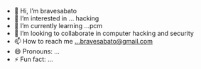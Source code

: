 - 👋 Hi, I’m bravesabato
- 👀 I’m interested in ... hacking
- 🌱 I’m currently learning ...pcm
- 💞️ I’m looking to collaborate in computer hacking and security
- 📫 How to reach me ...bravesabato@gmail.com
- 😄 Pronouns: ...
- ⚡ Fun fact: ...

<!---
bravesabato/bravesabato is a ✨ special ✨ repository because its `README.md` (this file) appears on your GitHub profile.
You can click the Preview link to take a look at your changes.
--->
